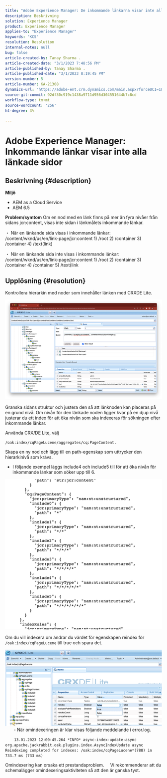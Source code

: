 ```yaml
---
title: "Adobe Experience Manager: De inkommande länkarna visar inte alla länkade sidor"
description: Beskrivning
solution: Experience Manager
product: Experience Manager
applies-to: "Experience Manager"
keywords: "KCS"
resolution: Resolution
internal-notes: null
bug: false
article-created-by: Tanay Sharma .
article-created-date: "3/1/2023 7:48:56 PM"
article-published-by: Tanay Sharma .
article-published-date: "3/1/2023 8:19:45 PM"
version-number: 5
article-number: KA-21308
dynamics-url: "https://adobe-ent.crm.dynamics.com/main.aspx?forceUCI=1&pagetype=entityrecord&etn=knowledgearticle&id=558b5814-6ab8-ed11-83fe-6045bd0065f9"
source-git-commit: 92df30c919c1438a9711d956d304551644b7c8cd
workflow-type: tm+mt
source-wordcount: '256'
ht-degree: 3%

---
```


# Adobe Experience Manager: Inkommande länkar visar inte alla länkade sidor

## Beskrivning {#description}

<b>Miljö</b>
- AEM as a Cloud Service
- AEM 6.5



<b>Problem/symtom</b>
Om en nod med en länk finns på mer än fyra nivåer från sidans jcr:content, visas inte sidan i länkmålets inkommande länkar.

・ När en länkande sida visas i inkommande länkar:   /content/wknd/us/en/link-page/jcr:content 1) /root 2) /container 3) /container 4) /text(link)

・ När en länkande sida inte visas i inkommande länkar:   /content/wknd/us/en/link-page/jcr:content 1) /root 2) /container 3) /container 4) /container 5) /text(link


## Upplösning {#resolution}


Kontrollera hierarkin med noder som innehåller länken med CRXDE Lite.

![](assets/667a70ba-a39b-ed11-aad1-6045bd0065b6.png)

Granska sidans struktur och justera den så att länknoden kan placeras på en grund nivå.
Om nivån för den länkade noden ligger kvar på en djup nivå justerar du ett index för att öka nivån som ska indexeras för sökningen efter inkommande länkar.

Använda CRX/DE Lite, välj


```
/oak:index/cqPageLucene/aggregates/cq:PageContent.
```

Skapa en ny nod och lägg till en path-egenskap som uttrycker den hierarkinivå som krävs.
- I följande exempel läggs include4 och include5 till för att öka nivån för inkommande länkar som söker upp till 6.

![](assets/72c18342-0e9e-ed11-aad1-6045bd0067ea.png)

Om du vill indexera om ändrar du värdet för egenskapen reindex för `/oak:index/cqPageLucene` till true och spara det.

![](assets/a4203d8b-0e9e-ed11-aad1-6045bd0067ea.png)
  
    - När omindexeringen är klar visas följande meddelande i error.log.

`    13.01.2023 12:00:45.264 *INFO* async-index-update-async org.apache.jackrabbit.oak.plugins.index.AsyncIndexUpdate async Reindexing completed for indexes: /oak:index/cqPageLucene*(788) in 733.7 ms (733 ms)`

Omindexering kan orsaka ett prestandaproblem.
    Vi rekommenderar att du schemalägger omindexeringsaktiviteten så att den är ganska tyst.
